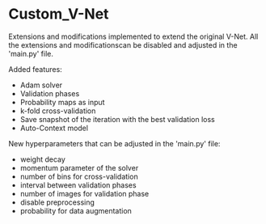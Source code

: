 # Custom_V-Net
Extensions and modifications implemented to extend the original V-Net.
All the extensions and modificationscan be disabled and adjusted in the 'main.py' file.

Added features:
- Adam solver
- Validation phases
- Probability maps as input
- k-fold cross-validation
- Save snapshot of the iteration with the best validation loss
- Auto-Context model

New hyperparameters that can be adjusted in the 'main.py' file:
- weight decay
- momentum parameter of the solver
- number of bins for cross-validation
- interval between validation phases
- number of images for validation phase
- disable preprocessing
- probability for data augmentation


